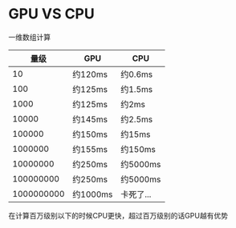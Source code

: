 # GPU VS CPU

一维数组计算

|量级|GPU|CPU|
|-|-|-|
|10|约120ms|约0.6ms|
|100|约125ms|约1.5ms|
|1000|约125ms|约2ms|
|10000|约145ms|约2.5ms|
|100000|约150ms|约15ms|
|1000000|约155ms|约150ms|
|10000000|约250ms|约5000ms|
|100000000|约250ms|约5000ms|
|1000000000|约1000ms|卡死了...|

在计算百万级别以下的时候CPU更快，超过百万级别的话GPU越有优势